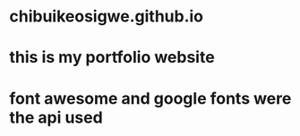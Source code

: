 # chibuikeosigwe.github.io
# this is my portfolio website
# font awesome and google fonts were the api used
